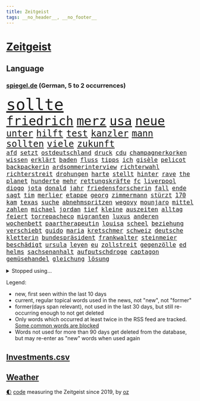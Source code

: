 ```yaml
---
title: Zeitgeist
tags: __no_header__, __no_footer__
---
```


# [Zeitgeist](https://oliz.io/zeitgeist/)

## Language

<h3><a href="https://www.spiegel.de" target="_blank">spiegel.de</a> (German, 5 to 2 occurrences)</h3>
<p style="font-family:monospace">
<span style="font-size:32pt"><a href="news_links.html#sollte" class="current">sollte</a></span>
<br>
<span style="font-size:25pt"><a href="news_links.html#friedrich" class="current">friedrich</a></span>
<span style="font-size:25pt"><a href="news_links.html#merz" class="current">merz</a></span>
<span style="font-size:25pt"><a href="news_links.html#usa" class="current">usa</a></span>
<span style="font-size:25pt"><a href="news_links.html#neue" class="current">neue</a></span>
<br>
<span style="font-size:18pt"><a href="news_links.html#unter" class="current">unter</a></span>
<span style="font-size:18pt"><a href="news_links.html#hilft" class="current">hilft</a></span>
<span style="font-size:18pt"><a href="news_links.html#test" class="current">test</a></span>
<span style="font-size:18pt"><a href="news_links.html#kanzler" class="current">kanzler</a></span>
<span style="font-size:18pt"><a href="news_links.html#mann" class="current">mann</a></span>
<span style="font-size:18pt"><a href="news_links.html#sollten" class="current">sollten</a></span>
<span style="font-size:18pt"><a href="news_links.html#viele" class="current">viele</a></span>
<span style="font-size:18pt"><a href="news_links.html#zukunft" class="current">zukunft</a></span>
<br>
<span style="font-size:12pt"><a href="news_links.html#afd" class="current">afd</a></span>
<span style="font-size:12pt"><a href="news_links.html#setzt" class="current">setzt</a></span>
<span style="font-size:12pt"><a href="news_links.html#ostdeutschland" class="current">ostdeutschland</a></span>
<span style="font-size:12pt"><a href="news_links.html#druck" class="current">druck</a></span>
<span style="font-size:12pt"><a href="news_links.html#cdu" class="current">cdu</a></span>
<span style="font-size:12pt"><a href="news_links.html#champagnerkorken" class="new">champagnerkorken</a></span>
<span style="font-size:12pt"><a href="news_links.html#wissen" class="current">wissen</a></span>
<span style="font-size:12pt"><a href="news_links.html#erklärt" class="current">erklärt</a></span>
<span style="font-size:12pt"><a href="news_links.html#baden" class="current">baden</a></span>
<span style="font-size:12pt"><a href="news_links.html#fluss" class="current">fluss</a></span>
<span style="font-size:12pt"><a href="news_links.html#tipps" class="current">tipps</a></span>
<span style="font-size:12pt"><a href="news_links.html#ich" class="current">ich</a></span>
<span style="font-size:12pt"><a href="news_links.html#gisèle" class="new">gisèle</a></span>
<span style="font-size:12pt"><a href="news_links.html#pelicot" class="current">pelicot</a></span>
<span style="font-size:12pt"><a href="news_links.html#backpackerin" class="new">backpackerin</a></span>
<span style="font-size:12pt"><a href="news_links.html#ardsommerinterview" class="new">ardsommerinterview</a></span>
<span style="font-size:12pt"><a href="news_links.html#richterwahl" class="new">richterwahl</a></span>
<span style="font-size:12pt"><a href="news_links.html#richterstreit" class="current">richterstreit</a></span>
<span style="font-size:12pt"><a href="news_links.html#drohungen" class="current">drohungen</a></span>
<span style="font-size:12pt"><a href="news_links.html#harte" class="current">harte</a></span>
<span style="font-size:12pt"><a href="news_links.html#stellt" class="current">stellt</a></span>
<span style="font-size:12pt"><a href="news_links.html#hinter" class="current">hinter</a></span>
<span style="font-size:12pt"><a href="news_links.html#rave" class="new">rave</a></span>
<span style="font-size:12pt"><a href="news_links.html#the" class="current">the</a></span>
<span style="font-size:12pt"><a href="news_links.html#planet" class="current">planet</a></span>
<span style="font-size:12pt"><a href="news_links.html#hunderte" class="current">hunderte</a></span>
<span style="font-size:12pt"><a href="news_links.html#mehr" class="current">mehr</a></span>
<span style="font-size:12pt"><a href="news_links.html#rettungskräfte" class="current">rettungskräfte</a></span>
<span style="font-size:12pt"><a href="news_links.html#fc" class="current">fc</a></span>
<span style="font-size:12pt"><a href="news_links.html#liverpool" class="current">liverpool</a></span>
<span style="font-size:12pt"><a href="news_links.html#diogo" class="new">diogo</a></span>
<span style="font-size:12pt"><a href="news_links.html#jota" class="new">jota</a></span>
<span style="font-size:12pt"><a href="news_links.html#donald" class="current">donald</a></span>
<span style="font-size:12pt"><a href="news_links.html#jahr" class="current">jahr</a></span>
<span style="font-size:12pt"><a href="news_links.html#friedensforscherin" class="new">friedensforscherin</a></span>
<span style="font-size:12pt"><a href="news_links.html#fall" class="current">fall</a></span>
<span style="font-size:12pt"><a href="news_links.html#ende" class="current">ende</a></span>
<span style="font-size:12pt"><a href="news_links.html#sagt" class="current">sagt</a></span>
<span style="font-size:12pt"><a href="news_links.html#tim" class="current">tim</a></span>
<span style="font-size:12pt"><a href="news_links.html#merlier" class="new">merlier</a></span>
<span style="font-size:12pt"><a href="news_links.html#etappe" class="current">etappe</a></span>
<span style="font-size:12pt"><a href="news_links.html#georg" class="current">georg</a></span>
<span style="font-size:12pt"><a href="news_links.html#zimmermann" class="current">zimmermann</a></span>
<span style="font-size:12pt"><a href="news_links.html#stürzt" class="current">stürzt</a></span>
<span style="font-size:12pt"><a href="news_links.html#170" class="current">170</a></span>
<span style="font-size:12pt"><a href="news_links.html#kam" class="current">kam</a></span>
<span style="font-size:12pt"><a href="news_links.html#texas" class="current">texas</a></span>
<span style="font-size:12pt"><a href="news_links.html#suche" class="current">suche</a></span>
<span style="font-size:12pt"><a href="news_links.html#abnehmspritzen" class="current">abnehmspritzen</a></span>
<span style="font-size:12pt"><a href="news_links.html#wegovy" class="new">wegovy</a></span>
<span style="font-size:12pt"><a href="news_links.html#mounjaro" class="new">mounjaro</a></span>
<span style="font-size:12pt"><a href="news_links.html#mittel" class="current">mittel</a></span>
<span style="font-size:12pt"><a href="news_links.html#zahlen" class="current">zahlen</a></span>
<span style="font-size:12pt"><a href="news_links.html#michael" class="current">michael</a></span>
<span style="font-size:12pt"><a href="news_links.html#jordan" class="current">jordan</a></span>
<span style="font-size:12pt"><a href="news_links.html#tief" class="current">tief</a></span>
<span style="font-size:12pt"><a href="news_links.html#kleine" class="current">kleine</a></span>
<span style="font-size:12pt"><a href="news_links.html#auszeiten" class="new">auszeiten</a></span>
<span style="font-size:12pt"><a href="news_links.html#alltag" class="current">alltag</a></span>
<span style="font-size:12pt"><a href="news_links.html#feiert" class="current">feiert</a></span>
<span style="font-size:12pt"><a href="news_links.html#torrepacheco" class="new">torrepacheco</a></span>
<span style="font-size:12pt"><a href="news_links.html#migranten" class="current">migranten</a></span>
<span style="font-size:12pt"><a href="news_links.html#luxus" class="current">luxus</a></span>
<span style="font-size:12pt"><a href="news_links.html#anderen" class="current">anderen</a></span>
<span style="font-size:12pt"><a href="news_links.html#wochenbett" class="current">wochenbett</a></span>
<span style="font-size:12pt"><a href="news_links.html#paartherapeutin" class="current">paartherapeutin</a></span>
<span style="font-size:12pt"><a href="news_links.html#louisa" class="current">louisa</a></span>
<span style="font-size:12pt"><a href="news_links.html#scheel" class="new">scheel</a></span>
<span style="font-size:12pt"><a href="news_links.html#beziehung" class="current">beziehung</a></span>
<span style="font-size:12pt"><a href="news_links.html#verschiebt" class="current">verschiebt</a></span>
<span style="font-size:12pt"><a href="news_links.html#guido" class="current">guido</a></span>
<span style="font-size:12pt"><a href="news_links.html#maria" class="current">maria</a></span>
<span style="font-size:12pt"><a href="news_links.html#kretschmer" class="new">kretschmer</a></span>
<span style="font-size:12pt"><a href="news_links.html#schweiz" class="current">schweiz</a></span>
<span style="font-size:12pt"><a href="news_links.html#deutsche" class="current">deutsche</a></span>
<span style="font-size:12pt"><a href="news_links.html#kletterin" class="new">kletterin</a></span>
<span style="font-size:12pt"><a href="news_links.html#bundespräsident" class="current">bundespräsident</a></span>
<span style="font-size:12pt"><a href="news_links.html#frankwalter" class="current">frankwalter</a></span>
<span style="font-size:12pt"><a href="news_links.html#steinmeier" class="current">steinmeier</a></span>
<span style="font-size:12pt"><a href="news_links.html#beschädigt" class="current">beschädigt</a></span>
<span style="font-size:12pt"><a href="news_links.html#ursula" class="current">ursula</a></span>
<span style="font-size:12pt"><a href="news_links.html#leyen" class="current">leyen</a></span>
<span style="font-size:12pt"><a href="news_links.html#eu" class="current">eu</a></span>
<span style="font-size:12pt"><a href="news_links.html#zollstreit" class="current">zollstreit</a></span>
<span style="font-size:12pt"><a href="news_links.html#gegenzölle" class="new">gegenzölle</a></span>
<span style="font-size:12pt"><a href="news_links.html#ed" class="current">ed</a></span>
<span style="font-size:12pt"><a href="news_links.html#helms" class="new">helms</a></span>
<span style="font-size:12pt"><a href="news_links.html#sachsenanhalt" class="current">sachsenanhalt</a></span>
<span style="font-size:12pt"><a href="news_links.html#aufputschdroge" class="new">aufputschdroge</a></span>
<span style="font-size:12pt"><a href="news_links.html#captagon" class="new">captagon</a></span>
<span style="font-size:12pt"><a href="news_links.html#gemüsehandel" class="new">gemüsehandel</a></span>
<span style="font-size:12pt"><a href="news_links.html#gleichung" class="new">gleichung</a></span>
<span style="font-size:12pt"><a href="news_links.html#lösung" class="current">lösung</a></span>
</p>
<details>
<summary>Stopped using...</summary>
<p class="former" style="font-size:12pt">
mainz(1726) normal(1725) wirkte(1725) ausschreitungen(1724) bisherige(1724) depressionen(1724) flüge(1724) schwerer(1724) tötete(1724) willen(1724) dresden(1723) protestiert(1723) schnelle(1723) teilen(1723) wahlen(1723) wichtigen(1723) xi(1723) bundespolizei(1722) geschrieben(1722) geäußert(1722) gründer(1722) maßnahme(1722) präsentieren(1722) fischer(1721) freiheitsstrafe(1721) landesregierung(1721) strengere(1721) usbundesstaat(1721) egal(1720) erneute(1720) sebastian(1720) unrecht(1720) alexej(1719) befinden(1719) branche(1719) britischer(1719) englische(1719) myanmar(1719) nawalny(1719) strafen(1719) tobt(1719) 50000(1718) bayerische(1718) bus(1718) stets(1718) verluste(1718) botschaften(1717) netzwerk(1717) super(1717) christoph(1716) elektroautos(1716) joe(1716) mörder(1716) oktober(1716) schiedsrichter(1716) 32(1715) gelegt(1715) erfasst(1714) konservativen(1714) vorschläge(1714) arbeitnehmer(1713) bremer(1713) üben(1713) 300(1712) eingesetzt(1712) spanischen(1712) wären(1712) beschwerden(1711) marke(1711) unterstützer(1711) fund(1710) jüngeren(1710) spekuliert(1710) begann(1709) einsetzen(1709) verbände(1709) frust(1708) kreml(1708) modell(1708) südafrika(1708) franziskus(1707) ermittlern(1706) schnellen(1706) produzieren(1705) berühmte(1703) organisation(1702) gang(1701) antisemitismus(1700) bundesgerichtshof(1700) heftiger(1700) herz(1697) bestmarke(1696) ausrüstung(1695) freiwillig(1693) hafen(1693) kokain(1693) ältere(1691) gefühl(1690) wem(1690) einkommen(1683) handy(1683) bündnis(1666) rakete(1666) missbrauchs(1665) langem(1659) einfache(1647) lehrerin(1599) vormarsch(1591) gestanden(1495) arbeitsmarkt(1490) fachkräftemangel(1472) stundenlang(1468) novak(1465) zentralbank(1465) kuriose(1412) 20000(1409) mike(1391) gehälter(1380) zeitpunkt(1346) zentralen(1345) regierungschefin(1344) mond(1342) russisches(1331) verschiedenen(1289) weiten(1272) krim(1260) geschenk(1251) ordnet(1232) kriegsverbrechen(1197) eindrücke(1194) kasse(1194) besetzten(1180) antisemitische(1160) konkurrenten(1128) japanische(1125) cannabis(1121) bedarf(1115) joshua(1114) stärksten(1112) grün(1102) erntet(1091) deutsch(1085) erlegen(1082) erdbeben(1081) folgten(1080) streiks(1044) träumt(1031) spionage(1029) tagelang(1029) ernährung(1024) nationaltrainer(1010) hit(990) rückstand(984) djokovic(932) flogen(931) traut(925) vorstand(905) zehnte(904) chatgpt(885) ausgerufen(876) jäger(874) nagelsmann(870) darmstadt(843) laden(840) handelte(830) name(827) errichten(825) glas(816) italiener(805) straßenverkehr(782) sächsischen(746) model(741) stellvertretende(735) abends(732) awards(728) journalistin(707) erstaunlich(694) kranke(689) körperliche(680) wirbel(674) hisbollah(669) 24jährige(667) javier(667) alaska(666) dirk(666) schwachen(666) heutigen(664) hymne(647) rolf(647) auswertung(646) demokratischen(642) herbert(640) kimmich(640) raumstation(633) verschickt(630) handball(623) unternehmens(622) hinterlässt(621) wagt(609) gazakrieg(602) adam(600) abschiebung(595) wahlsieg(595) rafah(594) häftlinge(590) club(589) unterschätzt(589) friedlich(587) influencerin(585) produzent(579) beendete(577) verspätung(568) einverstanden(567) erschoss(563) versteht(553) iss(549) fortschritte(547) umfangreiche(545) eilantrag(543) toni(541) abgefeuert(535) mögen(535) normalerweise(530) erfolgreichen(524) briten(523) seoul(522) verwehrt(521) vorbereiten(521) direkten(516) contest(510) eurovision(510) spottet(509) harvey(508) rundfunk(508) gymnasium(506) rettete(503) gefälschte(501) kontroversen(499) hummels(498) mats(498) karriereende(497) populisten(493) wütet(486) rechtslage(481) stammen(470) superstars(470) kürze(468) geringer(465) rhetorik(464) hessischen(463) indirekt(462) langweilig(462) altersvorsorge(461) bgh(455) dominierte(453) einblick(452) entführt(451) modernen(451) rechtsradikale(449) bewerbung(448) angebote(443) drin(443) getreten(443) 44(441) bürgerkrieg(438) statistische(438) milliardäre(436) versuchter(427) düstere(419) positive(418) publikums(418) kommentare(417) dänische(415) prognosen(408) hitlers(407) fdppolitiker(406) tischtennis(403) verdachtsfall(403) ausbreitung(402) komme(401) ausgesagt(398) entwirft(398) genauen(396) jeweils(394) beißt(392) cartoonisten(392) dresdner(389) tickt(385) gewaltsamen(384) unzufrieden(379) potenziell(378) rassistischer(378) lösungen(376) seltenen(373) bleibe(372) zeug(370) talent(368) situationen(366) diesel(364) reichste(364) günstig(362) kurioser(362) nations(359) fabian(358) fühle(356) passende(356) verfehlt(356) westküste(355) ausgewertet(353) erschüttern(352) indiens(352) rudert(352) telefon(348) strenge(346) zuspruch(345) präsidentschaft(344) auszugeben(343) tony(341) steuert(340) mobilisieren(335) lass(334) potenzielle(334) tatwaffe(332) radio(330) coronavirus(329) wettert(329) austausch(328) neuartige(328) vermächtnis(327) thailändischen(325) ordnen(323) geheimen(321) versinkt(320) 81(318) status(318) abbau(307) kanal(307) staatsoberhaupt(307) portugals(304) asiatischen(302) arbeitsplätze(301) geschaffen(300) schwedischen(300) zurecht(297) waffenhilfe(296) abgefangen(295) dienstagmorgen(294) neuanfang(293) parteifreund(293) nordseeinsel(290) gewandt(288) mönchengladbach(288) versorgen(287) isabella(286) ungewiss(286) flüchtete(285) missgeschick(285) anzahl(284) teller(284) energiepreise(283) supermarkt(281) einzelnen(280) weshalb(278) politikwissenschaftler(277) hugo(276) verfassung(276) verüben(274) fußballwm(270) vermittelt(270) wmqualifikation(269) propalästinensischen(267) schlugen(267) mutmaßlichem(263) statements(262) bestand(261) bewährungsstrafe(260) zunahme(260) finnische(259) rauchen(259) inhalten(253) kanadische(253) gedenkt(250) erkenntnissen(249) downsyndrom(245) leere(245) studenten(244) miersch(243) schokolade(243) bürgern(240) kategorie(240) ultimatum(239) jinping(238) reizgas(238) schwärmt(236) hauptdarsteller(235) spdfraktionschef(235) gebühren(233) rüstungsindustrie(233) weinstein(233) verschwiegen(232) fsv(231) neuerdings(231) louisiana(228) verspätet(228) jude(227) selbstbewusst(227) inhaltlich(226) bundesbank(224) richtete(224) sexismus(224) schadet(222) abgestimmt(220) schuh(219) 14jährige(216) herzog(216) dubiosen(214) therapeuten(214) bangt(213) jahrzehntelang(213) verurteilen(213) sms(212) greenpeace(211) verzögerungen(211) gefängnisstrafe(210) herrmann(210) schnellstmöglich(210) belasten(209) platzen(209) zocken(208) meghan(207) versus(207) delegation(206) schmerz(206) fantasie(205) blindgänger(204) content(202) redakteure(202) französin(201) leichte(201) südkoreas(200) energieinfrastruktur(198) lenkrad(198) anhören(197) hilfsorganisation(197) serena(197) termine(197) entfacht(196) grundsatz(196) general(195) medizinstudium(194) handel(193) referendariat(191) bedeckt(189) morddrohungen(189) bewundert(188) filmte(188) mineralien(188) radikaler(187) aktive(186) afrikas(185) souveränität(185) syrische(185) antrittsbesuch(184) amateurvideos(183) begeht(183) fehde(182) herzogin(182) lieferung(182) maßgeblich(182) belgier(181) sanktionspaket(181) bundesarbeitsgericht(180) entsprechendes(180) vision(178) ezb(175) gebühr(175) schülern(175) stolpert(175) erbeutet(174) neuaufstellung(174) entzieht(172) panamakanal(170) sexualität(170) verzögert(170) begehrte(169) unterwerfen(169) angestiegen(168) anstellt(168) menschenmenge(168) ingolstadt(167) sauerland(167) unabhängiger(167) zielen(167) schauspielers(166) frost(164) 2045(163) selbstbewusstsein(163) woanders(163) camper(162) single(162) übungen(162) beigetragen(161) lieferten(161) verpflichtende(161) abo(160) aufgefallen(160) abzuwenden(159) bedauert(159) explodierten(158) halt(158) nsu(157) umkreist(157) angesetzt(156) hafenstadt(156) versichert(156) abhängigkeit(154) entziehen(154) lebensgefährlichen(154) schockanrufen(154) problematisch(153) sechzigerjahren(153) vorzugehen(153) preisen(152) chronologie(150) introvertiert(150) wüten(150) geisel(148) gleitbomben(148) klimaneutral(148) schwäche(148) zwickau(148) aneinandergeraten(147) waldbränden(146) website(146) diego(145) boykottiert(144) langes(144) manuela(144) zugegeben(142) entdeckung(140) gerichtsurteil(140) egoismus(139) filmstars(139) unterrichtet(139) umzusetzen(138) angehalten(136) drahtzieher(136) exoplanet(135) topspiel(135) ärztinnen(135) 1985(134) hannah(134) rathaus(134) schwestern(134) 60jährige(132) heizöl(132) quer(132) bewährung(131) empfohlenen(130) kämpferisch(130) oper(130) experiment(128) saarländische(128) zugunglück(128) andenken(127) aufschwung(126) auslandsgeheimdienst(126) entzweit(125) kulturstaatsminister(125) kritikern(124) #metoo(123) entwickelten(123) sarscov2(123) fachleuten(122) hilfsgütern(122) grenzregion(121) moniert(121) pazifismus(121) wirtschaftsforscher(121) absitzen(120) center(120) handelspartnern(120) katastrophale(120) schlechtem(120) auszug(119) erwarteten(119) überfälle(119) kassel(118) christiane(117) kunstfreiheit(117) zollpolitik(117) gesprächspartner(115) müttern(115) staatsapparat(115) kartoffeln(114) showgeschäft(114) trophäe(114) unnötig(114) verholfen(114) überträgt(114) gefangenenaustausch(113) nachlass(113) schlachtfeld(113) überboten(113) alpine(112) gestreikt(112) grönemeyer(112) lotus(112) luftqualität(112) topeak(112) vergab(112) austria(111) händen(111) inside(111) office(111) oval(111) faust(110) trennten(109) umwelthilfe(109) explizite(106) hamm(106) ifo(106) spektakulär(106) widersprechen(106) beendigung(105) rage(105) saturn(105) voraussetzungen(105) 239(104) bröckelt(104) galatasaray(103) geisterstadt(103) komplexe(103) millionenmetropole(103) schiebt(103) abor(102) menschenrechtsorganisationen(102) trinkgeld(102) tynna(102) junges(101) lorenzo(101) souverän(101) bundesamtes(100) charkiw(100) erschaffen(100) ruht(100) beispiellosen(99) erfolgsrezept(99) extremisten(99) hendrik(99) uiguren(99) bürokratische(98) kretschmann(98) kriegsgebiet(98) lithium(98) lorenz(97) musikgeschichte(97) berkeley(96) erproben(96) formiert(95) generell(95) glaubten(95) unterliegen(95) großmächte(94) herben(94) hürden(94) belastungen(93) schwuler(93) selenskyjs(93) arbeiteten(92) bezug(92) winfried(92) hakenkreuz(91) kaiuwe(91) konstantin(91) lagarde(91) machtmissbrauch(91) neapel(91) pet(91) schoa(91) schwesig(91) seltsamer(91) stall(91) 2600(90) athletin(90) boy(90) synagoge(90) vermarktet(90) zelte(90) anzuschließen(89) argumentiert(89) bildungssystem(89) exportierte(89) 30tägige(88) 34jähriger(88) assistenten(88) aufstocken(88) bergsteiger(88) disqualifiziert(88) eastwood(88) einbrechen(88) fußballnationalmannschaft(88) massaker(88) osteuropa(88) elfjährigen(87) joschka(87) prince(87) reederei(87) stützpunkte(87) totschlag(87) amazonasgebiet(86) fauxpas(86) reporterin(86) shop(86) vortag(86) 380(85) afdabgeordnete(85) schuhe(85) zeitungen(85) alabama(84) camilla(84) elektrische(84) feldern(84) handgranate(84) menschenverachtender(84) präsidentenberater(84) schwimmerin(84) trient(84) abzubauen(83) fußstapfen(83) julián(83) pilgerfahrt(83) putsch(83) urteilte(83) virologe(83) álvarez(83) aufgegriffen(82) belegschaft(82) fremdverschulden(82) gramm(82) heldin(82) hiesige(82) junta(82) meistern(82) tuchel(82) verschiffen(82) bassist(81) entrüstung(81) landwirtschaftsministerin(81) vergleichbar(81) abgewichen(80) einreise(80) eliteuni(80) finnlands(80) gefälscht(80) geweigert(80) konjunkturprognose(80) letztlich(80) unerlaubt(80) 51jährige(79) entschädigen(79) färbung(79) josephine(79) jurist(79) leber(79) parkinsonkrankheit(79) uhrenindustrie(79) angepasst(78) bezalel(78) bulli(78) mirra(78) nationalfeiertag(78) smotrich(78) umdeuten(78) weitreichende(78) abruptes(77) ana(77) d(77) ernste(77) geschehnisse(77) glänzt(77) mangelwirtschaft(77) punkband(77) regelverstoß(77) tatsächliche(77) vollständig(77) amtsvorgänger(76) artgenossen(76) eingesetzte(76) ersatzteile(76) feilschen(76) klassische(76) ndr(76) raumfahrtmission(76) db(75) einzudämmen(75) sprunghaften(75) säugling(75) überragende(75) amtsinhaber(74) feiertag(74) fußballwmqualifikation(74) kompliziertes(74) schmalen(74) spürbaren(74) usexporte(74) wartete(74) welttournee(74) zwangsarbeiter(74) faber(73) festnehmen(73) hauswand(73) j(73) korruptionsvorwürfe(73) wolfram(73) ämtern(73) 45jährigen(72) ausdrucken(72) breite(72) entstehung(72) fernseher(72) lies(72) stätten(72) verschärften(72) ölkonzern(72) bushaltestelle(71) darja(71) forschungszentrum(71) frauenhaus(71) schmeißt(71) sozialdemokratie(71) zurückzuholen(71) führungswechsel(70) militärpräsenz(70) nintendo(70) nordirland(70) switch(70) abgeschafft(69) bromance(69) flugzeugträger(69) fördergelder(69) irritationen(69) mini(69) schwaben(69) spitzenkräfte(69) verfilmen(69) einschüchterung(68) grenzstädte(68) hungersnot(68) renault(68) stürzten(68) superheld(68) tatkräftiger(68) varianten(68) bange(67) energisch(67) exkanzlerkandidat(67) quelle(67) radfahren(67) schriftzug(67) sportgymnastik(67) weinen(67) abgehängte(66) atomabkommen(66) krimitipp(66) psychothriller(66) radikalisierte(66) rhythmische(66) erlitten(65) linkenabgeordnete(65) meidet(65) präsidentschaftskandidat(65) reduziert(65) schulz(65) shoppen(65) freihandel(64) kultusminister(64) militärflugzeuge(64) modernisierung(64) tasern(64) unruhen(64) erwähnte(63) festgesetzt(63) gegensatz(63) nintendos(63) obsession(63) teevs(63) tunnels(63) umstrittener(63) verfing(63) wettkämpfen(63) 21jährigen(62) abnehmen(62) bescheren(62) clubs(62) eintreffen(62) informieren(62) malta(62) masse(62) recherchiert(62) stadiondach(62) umgehend(62) amtsenthebung(61) bndchef(61) bruno(61) drohnenschwärmen(61) erkenntnis(61) fatalen(61) morddrohung(61) tater(61) uraltrekord(61) überfüllte(61) gönnen(60) nachgehen(60) vereinbarte(60) arbeite(59) erzgebirge(59) gouverneurs(59) kleingartenanlage(59) millionäre(59) weltkriegsbomben(59) ablesen(58) garcía(58) usbundesgericht(58) weiterspielen(58) ábrego(58) affe(57) klamotten(57) techkonzernen(57) ungemütlich(57) 350(56) monopol(56) usmusiker(56) gedränge(55) gewaltig(55) jk(55) men(55) rowling(55) umgekrempelt(55) estnischen(54) versprüht(54) bewaffneter(53) christlichen(53) finde(53) katz(53) notfallgesetz(53) pfannen(53) raste(53) rädern(53) sek(53) sinnbild(53) trainerlegende(53) vorgängers(53) war’s(53) zittern(53) abschiebepolitik(52) erhofften(52) geil(52) mondlandung(52) oldenburg(52) randaliert(52) segelschiff(52) verhandlungserfolg(52) vorsorgliche(52) arddoku(51) fantastischen(51) hilfslieferungen(51) hochhaus(51) löwen(51) panne(51) sumy(51) tablets(51) ebike(50) erschütternd(50) lokal(50) stunt(50) widmen(50) zelten(50) basilika(49) dienstwaffe(49) enthüllung(49) hotspur(49) joel(49) spdmitglieder(49) tottenham(49) windet(49) überwältigen(49) belästigung(48) einheitliches(48) elena(48) lebewesen(48) phishing(48) republikanisch(48) 87(47) atomverhandlungen(47) erschießen(47) manifest(47) roms(47) überdurchschnittlich(47) 400000(46) nordirischen(46) südamerika(46) taser(46) gottesdienst(45) intensiv(45) kletterte(45) kommentator(45) offenbarte(45) okc(45) orthodoxe(45) seefahrt(45) 87jährige(44) afc(44) beeindruckte(44) betrunken(44) erfüllung(44) freiwilligkeit(44) nordirische(44) schusswaffe(44) summer(44) ushochschulen(44) vorsatz(44) weimer(44) abgründe(43) angegriffene(43) reservierung(43) stützen(43) eingemischt(42) gestiegene(42) jährliche(42) kleiderordnung(42) kleve(42) schimpft(42) unparteiischen(42) freiem(41) lukas(41) packt(41) usstaaten(41) uswirtschaft(41) vervierfacht(41) boys(40) genozid(40) harschen(40) einbußen(39) einstufung(39) einsätzen(39) filmprojekten(39) kitools(39) nachzahlung(39) renten(39) spdbundestagsfraktion(39) coalition(38) flotilla(38) freedom(38) gesetzlicher(38) illinois(38) polizeikosten(38) rittner(38) roofer(38) stadiondachkletterer(38) vermeintlichen(38) verunsicherung(38) anscheinend(37) rätselhafter(37) worklifebalance(37) befeuert(36) christliche(36) deepfakes(36) gemobbt(36) mach(36) nepobaby(36) prämie(36) rolling(36) rost(36) wäldern(36) amtshandlungen(35) andy(35) durchsetzt(35) klammen(35) reisenewsletter(35) tiefsee(35) vi(35) drohnenschwärme(34) handelsdeal(34) konsolen(34) naschen(34) tiefseebergbau(34) westdeutsche(34) bundesligaaufsteiger(33) einseitig(33) geistlichen(33) merklich(33) reddit(33) tennisgeschichte(33) aufgepasst(32) breitbeinig(32) ersticht(32) friedhelm(32) funkel(32) gratis(32) lee(32) undercover(32) weihnachtsmarkt(32) werft(32) öffentliches(32) notz(31) sicherheitskabinetts(31) wochenlangen(31) absteigen(30) bedacht(30) bruyne(30) cdukanzler(30) etabliert(30) legend(30) musikern(30) theorien(30) umwege(30) einwanderungspolitik(29) herausgegeben(29) mützenich(29) scheisse(29) verteilung(29) demis(28) konsumieren(28) läge(28) messiewohnungen(28) millionenfache(28) norddeutschland(28) schlüssel(28) schädlingsbekämpfer(28) tesmer(28) vermüllte(28) volpi(28) 12jähriger(27) francis(27) horrorfilm(27) kokainsucht(27) mitgründer(27) passierte(27) sehe(27) söldner(27) verborgen(27) verhängte(27) insta(26) länderspiel(26) nachteile(26) riesenerfolg(26) cochefin(25) ersetzbar(25) ey(25) follower(25) ina(25) unglaubliche(25) außenministers(24) goethes(24) polizeikräfte(24) 15000(23) ausgrenzung(23) wetteraufzeichnungen(23) junggesellenabschied(22) motivierter(22) verkehrskontrolle(22) ermittlung(21) lektion(21) mails(21) picasso(21) r5(21) tallinn(21) chiquita(20) ideologie(20) lebenswerk(20) quinn(20) traumjob(20) verfasser(20) cosmo(19) gottschalk(19) handelsgespräche(19) ideal(19) ssc(19) verwandelte(19) akin(18) bein(18) cessna(18) ewiger(18) filmprojekt(18) passau(18) rechtsextremismus(18) seltsam(18) verteufelt(18) wider(18) blutigen(17) bränden(17) dokudrama(17) gefragtesten(17) heizt(17) sunderland(17) usamerikanische(17) wes(17) abu(16) ausbreiten(16) beinen(16) daphne(16) dorothee(16) eifer(16) ermordung(16) forschungsgruppe(16) polnischen(16) walaa(16) arndt(15) auslaufenden(15) baseballschlägerjahre(15) erhoffen(15) erläutert(15) exilcampus(15) gepäckträger(15) gestohlene(15) ortlieb(15) stapellauf(15) techbros(15) umsteigen(15) unglaublichen(15) wahres(15) überschlagen(15) chancengleichheit(14) eliteunis(14) jodie(14) mischung(14) schnöde(14) slowakei(14) terrorunterstützung(14) vorbeugen(14) zugbegleiter(14) bevölkern(13) gespaltenen(13) gin(13) hartenstein(13) isaiah(13) süd(13) unbedachten(13) unbestimmte(13) unoorganisation(13) 2017(12) anerkannte(12) auszunutzen(12) bengvir(12) cumex(12) cumexskandal(12) palästinenserstaat(12) unterbot(12) zweistaatenlösung(12) bendixen(11) dfbauswahl(11) durchgeführt(11) gegenzug(11) glänzte(11) knacken(11) praktikum(11) seenot(11) stina(11) unzureichend(11)
</p>
</details>
<p>Legend:
<ul>
<li><span class="new">new</span>, first seen within the last 10 days</li>
<li><span class="current">current</span>, regular topical words used in the news, not "new", not "former"</li>
<li><span class="former">former(days span relevant)</span>, not used in the last 30 days, but still re-occurring enough to not get deleted</li>
<li>Only words which occurred at least twice in the RSS feed are tracked. <a href="language/filters.py">Some common words are blocked</a></li>
<li>Words not used for more than 90 days get deleted from the database, but may re-enter as "new" words when used again</li>
</ul>
</p>

## [Investments](investments.html)[.csv](investments.csv)

## [Weather](weather.html)

<footer>
<a href="javascript:toggleTheme()" class="nav">🌓</a>
<a href="https://github.com/ooz/zeitgeist">code</a> measuring the Zeitgeist since 2019, by <a href="https://oliz.io">oz</a>
</footer>
